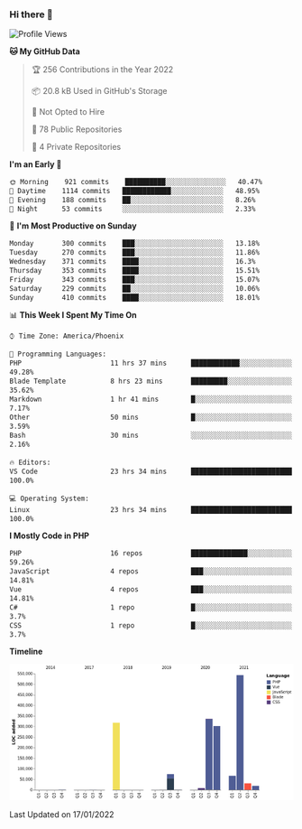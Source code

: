 ### Hi there 👋

<!--START_SECTION:waka-->
![Profile Views](http://img.shields.io/badge/Profile%20Views-6-blue)

**🐱 My GitHub Data** 

> 🏆 256 Contributions in the Year 2022
 > 
> 📦 20.8 kB Used in GitHub's Storage 
 > 
> 🚫 Not Opted to Hire
 > 
> 📜 78 Public Repositories 
 > 
> 🔑 4 Private Repositories  
 > 
**I'm an Early 🐤** 

```text
🌞 Morning    921 commits    ██████████░░░░░░░░░░░░░░░   40.47% 
🌆 Daytime    1114 commits   ████████████░░░░░░░░░░░░░   48.95% 
🌃 Evening    188 commits    ██░░░░░░░░░░░░░░░░░░░░░░░   8.26% 
🌙 Night      53 commits     ░░░░░░░░░░░░░░░░░░░░░░░░░   2.33%

```
📅 **I'm Most Productive on Sunday** 

```text
Monday       300 commits    ███░░░░░░░░░░░░░░░░░░░░░░   13.18% 
Tuesday      270 commits    ███░░░░░░░░░░░░░░░░░░░░░░   11.86% 
Wednesday    371 commits    ████░░░░░░░░░░░░░░░░░░░░░   16.3% 
Thursday     353 commits    ████░░░░░░░░░░░░░░░░░░░░░   15.51% 
Friday       343 commits    ███░░░░░░░░░░░░░░░░░░░░░░   15.07% 
Saturday     229 commits    ██░░░░░░░░░░░░░░░░░░░░░░░   10.06% 
Sunday       410 commits    ████░░░░░░░░░░░░░░░░░░░░░   18.01%

```


📊 **This Week I Spent My Time On** 

```text
⌚︎ Time Zone: America/Phoenix

💬 Programming Languages: 
PHP                      11 hrs 37 mins      ████████████░░░░░░░░░░░░░   49.28% 
Blade Template           8 hrs 23 mins       █████████░░░░░░░░░░░░░░░░   35.62% 
Markdown                 1 hr 41 mins        █░░░░░░░░░░░░░░░░░░░░░░░░   7.17% 
Other                    50 mins             █░░░░░░░░░░░░░░░░░░░░░░░░   3.59% 
Bash                     30 mins             ░░░░░░░░░░░░░░░░░░░░░░░░░   2.16%

🔥 Editors: 
VS Code                  23 hrs 34 mins      █████████████████████████   100.0%

💻 Operating System: 
Linux                    23 hrs 34 mins      █████████████████████████   100.0%

```

**I Mostly Code in PHP** 

```text
PHP                      16 repos            ██████████████░░░░░░░░░░░   59.26% 
JavaScript               4 repos             ███░░░░░░░░░░░░░░░░░░░░░░   14.81% 
Vue                      4 repos             ███░░░░░░░░░░░░░░░░░░░░░░   14.81% 
C#                       1 repo              █░░░░░░░░░░░░░░░░░░░░░░░░   3.7% 
CSS                      1 repo              █░░░░░░░░░░░░░░░░░░░░░░░░   3.7%

```


**Timeline**

![Chart not found](https://raw.githubusercontent.com/mikebronner/mikebronner/master/charts/bar_graph.png) 


 Last Updated on 17/01/2022
<!--END_SECTION:waka-->

<!--
**mikebronner/mikebronner** is a ✨ _special_ ✨ repository because its `README.md` (this file) appears on your GitHub profile.

Here are some ideas to get you started:

- 🔭 I’m currently working on ...
- 🌱 I’m currently learning ...
- 👯 I’m looking to collaborate on ...
- 🤔 I’m looking for help with ...
- 💬 Ask me about ...
- 📫 How to reach me: ...
- 😄 Pronouns: ...
- ⚡ Fun fact: ...
-->
